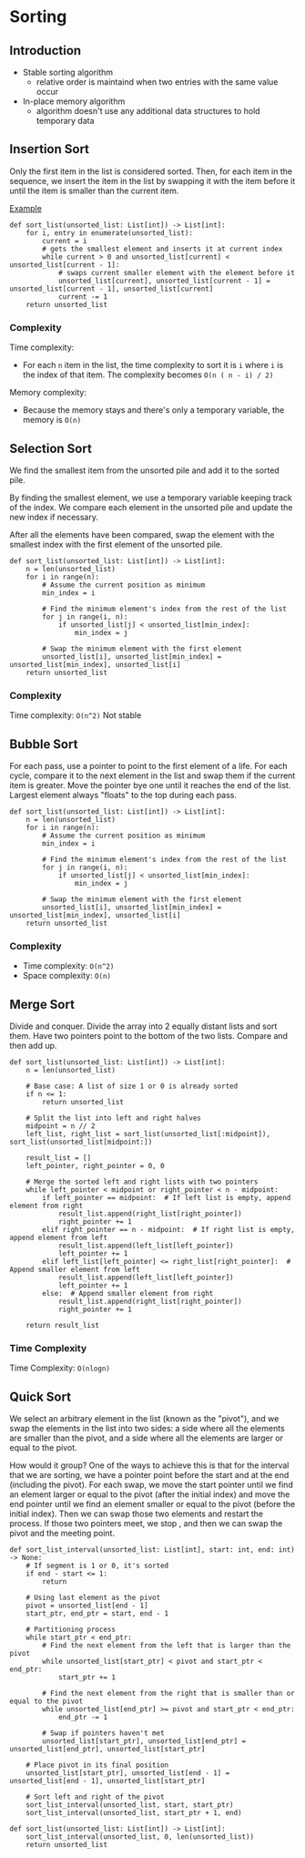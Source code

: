 # Sorting

## Introduction
- Stable sorting algorithm
    - relative order is maintaind when two entries with the same value occur
- In-place memory algorithm
    - algorithm doesn't use any additional data structures to hold temporary data


## Insertion Sort
Only the first item in the list is considered sorted. Then, for each item in the sequence, we insert the item in the list by swapping it with the item before it until the item is smaller than the current item. 

[Example](https://www.youtube.com/watch?v=JU767SDMDvA)

``` #type: python
def sort_list(unsorted_list: List[int]) -> List[int]:
    for i, entry in enumerate(unsorted_list):
        current = i
        # gets the smallest element and inserts it at current index 
        while current > 0 and unsorted_list[current] < unsorted_list[current - 1]:
            # swaps current smaller element with the element before it
            unsorted_list[current], unsorted_list[current - 1] = unsorted_list[current - 1], unsorted_list[current]
            current -= 1
    return unsorted_list
```

### Complexity
Time complexity:
- For each `n` item in the list, the time complexity to sort it is `i` where `i` is the index of that item. The complexity becomes `O(n ( n - i) / 2)`

Memory complexity:
- Because the memory stays and there's only a temporary variable, the memory is `O(n)`

## Selection Sort

We find the smallest item from the unsorted pile and add it to the sorted pile.

By finding the smallest element, we use a temporary variable keeping track of the index. We compare each element in the unsorted pile and update the new index if necessary.

After all the elements have been compared, swap the element with the smallest index with the first element of the unsorted pile. 

``` #type: python
def sort_list(unsorted_list: List[int]) -> List[int]:
    n = len(unsorted_list)
    for i in range(n):
        # Assume the current position as minimum
        min_index = i

        # Find the minimum element's index from the rest of the list
        for j in range(i, n):
            if unsorted_list[j] < unsorted_list[min_index]:
                min_index = j

        # Swap the minimum element with the first element
        unsorted_list[i], unsorted_list[min_index] = unsorted_list[min_index], unsorted_list[i]
    return unsorted_list
```

### Complexity
Time complexity: `O(n^2)`
Not stable

## Bubble Sort

For each pass, use a pointer to point to the first element of a life. For each cycle, compare it to the next element in the list and swap them if the current item is greater. Move the pointer bye one until it reaches the end of the list. Largest element always "floats" to the top during each pass. 

``` #type: python
def sort_list(unsorted_list: List[int]) -> List[int]:
    n = len(unsorted_list)
    for i in range(n):
        # Assume the current position as minimum
        min_index = i

        # Find the minimum element's index from the rest of the list
        for j in range(i, n):
            if unsorted_list[j] < unsorted_list[min_index]:
                min_index = j

        # Swap the minimum element with the first element
        unsorted_list[i], unsorted_list[min_index] = unsorted_list[min_index], unsorted_list[i]
    return unsorted_list
```

### Complexity
- Time complexity: `O(n^2)`
- Space complexity: `O(n)`


## Merge Sort
Divide and conquer. Divide the array into 2 equally distant lists and sort them.  Have two pointers point to the bottom of the two lists. Compare and then add up.

``` #type: python
def sort_list(unsorted_list: List[int]) -> List[int]:
    n = len(unsorted_list)

    # Base case: A list of size 1 or 0 is already sorted
    if n <= 1:
        return unsorted_list

    # Split the list into left and right halves
    midpoint = n // 2
    left_list, right_list = sort_list(unsorted_list[:midpoint]), sort_list(unsorted_list[midpoint:])
    
    result_list = []
    left_pointer, right_pointer = 0, 0

    # Merge the sorted left and right lists with two pointers
    while left_pointer < midpoint or right_pointer < n - midpoint:
        if left_pointer == midpoint:  # If left list is empty, append element from right
            result_list.append(right_list[right_pointer])
            right_pointer += 1
        elif right_pointer == n - midpoint:  # If right list is empty, append element from left
            result_list.append(left_list[left_pointer])
            left_pointer += 1
        elif left_list[left_pointer] <= right_list[right_pointer]:  # Append smaller element from left
            result_list.append(left_list[left_pointer])
            left_pointer += 1
        else:  # Append smaller element from right
            result_list.append(right_list[right_pointer])
            right_pointer += 1

    return result_list
```

### Time Complexity
Time Complexity: `O(nlogn)`

## Quick Sort

We select an arbitrary element in the list (known as the "pivot"), and we swap the elements in the list into two sides: a side where all the elements are smaller than the pivot, and a side where all the elements are larger or equal to the pivot.

How would it group? One of the ways to achieve this is that for the interval that we are sorting, we have a pointer point before the start and at the end (including the pivot). For each swap, we move the start pointer until we find an element larger or equal to the pivot (after the initial index) and move the end pointer until we find an element smaller or equal to the pivot (before the initial index). Then we can swap those two elements and restart the process. If those two pointers meet, we stop , and then we can swap the pivot and the meeting point.

```
def sort_list_interval(unsorted_list: List[int], start: int, end: int) -> None:
    # If segment is 1 or 0, it's sorted
    if end - start <= 1:
        return

    # Using last element as the pivot
    pivot = unsorted_list[end - 1]
    start_ptr, end_ptr = start, end - 1

    # Partitioning process
    while start_ptr < end_ptr:
        # Find the next element from the left that is larger than the pivot
        while unsorted_list[start_ptr] < pivot and start_ptr < end_ptr:
            start_ptr += 1
        
        # Find the next element from the right that is smaller than or equal to the pivot
        while unsorted_list[end_ptr] >= pivot and start_ptr < end_ptr:
            end_ptr -= 1

        # Swap if pointers haven't met
        unsorted_list[start_ptr], unsorted_list[end_ptr] = unsorted_list[end_ptr], unsorted_list[start_ptr]

    # Place pivot in its final position
    unsorted_list[start_ptr], unsorted_list[end - 1] = unsorted_list[end - 1], unsorted_list[start_ptr]

    # Sort left and right of the pivot
    sort_list_interval(unsorted_list, start, start_ptr)
    sort_list_interval(unsorted_list, start_ptr + 1, end)

def sort_list(unsorted_list: List[int]) -> List[int]:
    sort_list_interval(unsorted_list, 0, len(unsorted_list))
    return unsorted_list

```